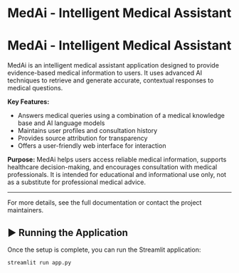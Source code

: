 # MedAi - Intelligent Medical Assistant

# MedAi - Intelligent Medical Assistant

MedAi is an intelligent medical assistant application designed to provide evidence-based medical information to users. It uses advanced AI techniques to retrieve and generate accurate, contextual responses to medical questions.

**Key Features:**
- Answers medical queries using a combination of a medical knowledge base and AI language models
- Maintains user profiles and consultation history
- Provides source attribution for transparency
- Offers a user-friendly web interface for interaction

**Purpose:**
MedAi helps users access reliable medical information, supports healthcare decision-making, and encourages consultation with medical professionals. It is intended for educational and informational use only, not as a substitute for professional medical advice.

---
For more details, see the full documentation or contact the project maintainers.

## ▶️ Running the Application

Once the setup is complete, you can run the Streamlit application:

```bash
streamlit run app.py
```


